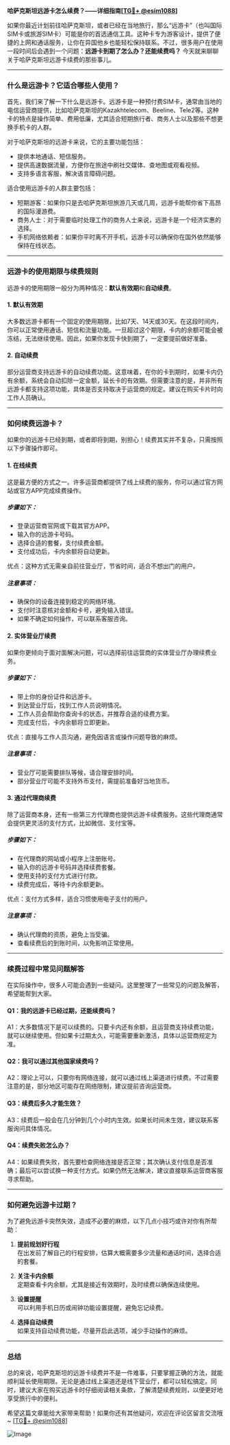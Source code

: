**哈萨克斯坦远游卡怎么续费？——详细指南[[TG💪+ @esim1088](https://t.me/s/esim1088)]**

如果你最近计划前往哈萨克斯坦，或者已经在当地旅行，那么“远游卡”（也叫国际SIM卡或旅游SIM卡）可能是你的首选通信工具。这种卡专为游客设计，提供了便捷的上网和通话服务，让你在异国他乡也能轻松保持联系。不过，很多用户在使用一段时间后会遇到一个问题：**远游卡到期了怎么办？还能续费吗？** 今天就来聊聊关于哈萨克斯坦远游卡续费的那些事儿。

---

### **什么是远游卡？它适合哪些人使用？**

首先，我们来了解一下什么是远游卡。远游卡是一种预付费SIM卡，通常由当地的电信运营商提供，比如哈萨克斯坦的Kazakhtelecom、Beeline、Tele2等。这种卡的特点是操作简单、费用低廉，尤其适合短期旅行者、商务人士以及那些不想更换手机卡的人群。

对于哈萨克斯坦的远游卡来说，它的主要功能包括：

- 提供本地通话、短信服务。
- 提供高速数据流量，方便你在旅途中刷社交媒体、查地图或观看视频。
- 支持多语言客服，解决语言障碍问题。

适合使用远游卡的人群主要包括：

- 短期游客：如果你只是去哈萨克斯坦旅游几天或几周，远游卡能帮你省下高昂的国际漫游费。
- 商务人士：对于需要临时处理工作的商务人士来说，远游卡是一个经济实惠的选择。
- 手机网络依赖者：如果你平时离不开手机，远游卡可以确保你在国外依然能够保持在线状态。

---

### **远游卡的使用期限与续费规则**

远游卡的使用期限一般分为两种情况：**默认有效期**和**自动续费**。

#### **1. 默认有效期**
大多数远游卡都有一个固定的使用期限，比如7天、14天或30天。在这段时间内，你可以正常使用通话、短信和流量功能。一旦超过这个期限，卡内的余额可能会被冻结，无法继续使用。因此，如果你发现卡快到期了，一定要提前做好准备。

#### **2. 自动续费**
部分运营商支持远游卡的自动续费功能。这意味着，在你的卡到期时，如果卡内仍有余额，系统会自动扣除一定金额，延长卡的有效期。但需要注意的是，并非所有远游卡都支持这项功能，具体是否支持取决于运营商的规定。建议在购买卡片时向工作人员确认。

---

### **如何续费远游卡？**

如果你的远游卡已经到期，或者即将到期，别担心！续费其实并不复杂，只需按照以下步骤操作即可。

#### **1. 在线续费**
这是最方便的方式之一。许多运营商都提供了线上续费的服务，你可以通过官方网站或官方APP完成续费操作。

##### **步骤如下：**
- 登录运营商官网或下载其官方APP。
- 输入你的远游卡号码。
- 选择合适的套餐，支付续费金额。
- 支付成功后，卡内余额将自动更新。

优点：这种方式无需亲自前往营业厅，节省时间，适合不想出门的用户。

##### **注意事项：**
- 确保你的设备连接到稳定的网络环境。
- 支付时注意核对金额和卡号，避免输入错误。
- 如果不确定如何操作，可以联系客服咨询。

#### **2. 实体营业厅续费**
如果你更倾向于面对面解决问题，可以选择前往运营商的实体营业厅办理续费业务。

##### **步骤如下：**
- 带上你的身份证件和远游卡。
- 到达营业厅后，找到工作人员说明情况。
- 工作人员会帮助你查询卡的状态，并推荐合适的续费方案。
- 完成支付后，卡内余额将立即更新。

优点：直接与工作人员沟通，避免因语言或操作问题导致的麻烦。

##### **注意事项：**
- 营业厅可能需要排队等候，请合理安排时间。
- 部分营业厅可能不支持外币支付，需提前准备好当地货币。

#### **3. 通过代理商续费**
除了运营商本身，还有一些第三方代理商也提供远游卡续费服务。这些代理商通常会提供更灵活的支付方式，比如微信、支付宝等。

##### **步骤如下：**
- 在代理商的网站或小程序上注册账号。
- 输入你的远游卡号码并选择续费套餐。
- 使用支持的支付方式进行付款。
- 续费完成后，等待卡内余额更新。

优点：支付方式多样，适合习惯使用电子支付的用户。

##### **注意事项：**
- 确认代理商的资质，避免上当受骗。
- 查看续费后的到账时间，以免影响正常使用。

---

### **续费过程中常见问题解答**

在实际操作中，很多人可能会遇到一些疑问。这里整理了一些常见的问题及解答，希望能帮到大家。

#### **Q1：我的远游卡已经过期，还能续费吗？**
A1：大多数情况下是可以续费的。只要卡内还有余额，且运营商支持续费功能，就可以继续使用。但如果卡过期太久，可能需要重新激活，具体以运营商规定为准。

#### **Q2：我可以通过其他国家续费吗？**
A2：理论上可以，只要你有网络连接，就可以通过线上渠道进行续费。不过需要注意的是，部分地区可能存在网络限制，建议提前咨询运营商。

#### **Q3：续费后多久才能生效？**
A3：续费后一般会在几分钟到几个小时内生效。如果长时间未生效，建议联系客服询问具体情况。

#### **Q4：续费失败怎么办？**
A4：如果续费失败，首先要检查网络连接是否正常；其次确认支付信息是否准确；最后可以尝试换一种支付方式。如果仍然无法解决，建议直接联系运营商客服寻求帮助。

---

### **如何避免远游卡过期？**

为了避免远游卡突然失效，造成不必要的麻烦，以下几点小技巧或许对你有所帮助：

1. **提前规划好行程**  
   在出发前了解自己的行程安排，估算大概需要多少流量和通话时间，选择合适的套餐。

2. **关注卡内余额**  
   定期查看卡内余额，尤其是接近有效期时，及时续费以确保连续使用。

3. **设置提醒**  
   可以利用手机日历或闹钟功能设置提醒，避免忘记续费。

4. **选择自动续费**  
   如果支持自动续费功能，尽量开启此选项，减少手动操作的麻烦。

---

### **总结**

总的来说，哈萨克斯坦的远游卡续费并不是一件难事，只要掌握正确的方法，就能顺利延长使用期限。无论是通过线上渠道还是线下营业厅，都可以轻松搞定。同时，建议大家在购买远游卡时仔细阅读相关条款，了解清楚续费规则，以便更好地享受旅行中的便利。

希望这篇文章能给大家带来帮助！如果你还有其他疑问，欢迎在评论区留言交流哦~ [[TG💪+ @esim1088](https://t.me/s/esim1088)]  

![Image](https://i.postimg.cc/4NQfJmqS/Snipaste-2025-05-13-00-14-12.png)